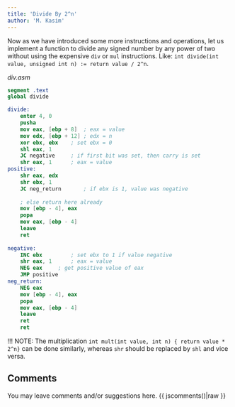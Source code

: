 ```yaml
---
title: 'Divide By 2^n'
author: 'M. Kasim'
---
```


Now as we have introduced some more instructions and operations, let us implement a function to divide any signed number by any power of two without using the expensive `div` or `mul` instructions. Like: `int divide(int value, unsigned int n) := return value / 2^n`.

_div.asm_
```nasm
segment .text
global divide

divide:
	enter 4, 0
    pusha
	mov eax, [ebp + 8]	; eax = value
    mov edx, [ebp + 12]	; edx = n
    xor ebx, ebx	; set ebx = 0
    shl eax, 1
    JC negative		; if first bit was set, then carry is set
	shr eax, 1		; eax = value
positive:
	shr eax, edx
    shr ebx, 1
    JC neg_return		; if ebx is 1, value was negative
    
    ; else return here already
    mov [ebp - 4], eax
    popa
    mov eax, [ebp - 4]
    leave
    ret
    
negative:
	INC ebx			; set ebx to 1 if value negative
	shr eax, 1		; eax = value
    NEG eax		; get positive value of eax
    JMP positive
neg_return:
	NEG eax
    mov [ebp - 4], eax
    popa
    mov eax, [ebp - 4]
    leave
    ret
    ret
```

!!! NOTE: The multiplication `int mult(int value, int n) { return value * 2^n}` can be done similarly, whereas `shr` should be replaced by `shl` and vice versa.


## Comments
You may leave comments and/or suggestions here.
{{ jscomments()|raw }}